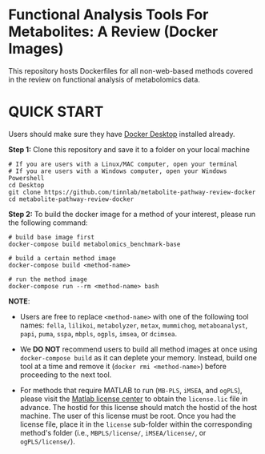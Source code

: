 # Functional Analysis Tools For Metabolites: A Review (Docker Images)

This repository hosts Dockerfiles for all non-web-based methods covered in the review on functional analysis of metabolomics data.

# QUICK START
Users should make sure they have [Docker Desktop](https://www.docker.com/products/docker-desktop/) installed already.

**Step 1:** Clone this repository and save it to a folder on your local machine
```
# If you are users with a Linux/MAC computer, open your terminal
# If you are users with a Windows computer, open your Windows Powershell
cd Desktop                              
git clone https://github.com/tinnlab/metabolite-pathway-review-docker
cd metabolite-pathway-review-docker
```

**Step 2:** To build the docker image for a method of your interest, please run the following command:
```
# build base image first
docker-compose build metabolomics_benchmark-base

# build a certain method image
docker-compose build <method-name>

# run the method image
docker-compose run --rm <method-name> bash
```
**NOTE**: 

+ Users are free to replace `<method-name>` with one of the following tool names: `fella`, `lilikoi`, `metabolyzer`, `metax`, `mummichog`, `metaboanalyst`, `papi`, `puma`, `sspa`, `mbpls`, `ogpls`, `imsea`, or `dcimsea`.

+ We **DO NOT** recommend users to build all method images at once using `docker-compose build` as it can deplete your memory. Instead, build one tool at a time and remove it (`docker rmi <method-name>`) before proceeding to the next tool.

+ For methods that require MATLAB to run (`MB-PLS`, `iMSEA`, and `ogPLS`), please visit the [Matlab license center](https://www.mathworks.com/licensecenter/licenses) to obtain the `license.lic` file in advance. The hostid for this license should match the hostid of the host machine. The user of this license must be root. Once you had the license file, place it in the `license` sub-folder within the corresponding method's folder (i.e., `MBPLS/license/`, `iMSEA/license/`, or `ogPLS/license/`).
